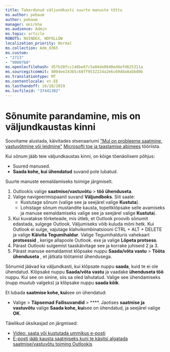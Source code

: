 ```yaml
---
title: Takerdunud väljundkasti suurte manuste tõttu
ms.author: pebaum
author: pebaum
manager: mnirkhe
ms.audience: Admin
ms.topic: article
ROBOTS: NOINDEX, NOFOLLOW
localization_priority: Normal
ms.collection: Adm_O365
ms.custom:
- "2713"
- "9000768"
ms.openlocfilehash: d5fb20fcc146be67c5a04de0640ed4efd625311a
ms.sourcegitcommit: 8004ee243b5c68ff9532224a2e6c69dda0abbd0b
ms.translationtype: MT
ms.contentlocale: et-EE
ms.lasthandoff: 10/10/2019
ms.locfileid: "37441302"
---
```

# <a name="fix-messages-that-are-stuck-in-the-outbox"></a>Sõnumite parandamine, mis on väljundkaustas kinni

Soovitame alustada, käivitades stsenaariumi ["Mul on probleeme saatmine, vastuvõtmine või leidmine"](https://aka.ms/SaRA-OutlookSendReceive) [Microsofti toe ja taastamise abimees](https://diagnostics.office.com/#/) tööriista.

Kui sõnum jääb teie väljundkaustas kinni, on kõige tõenäolisem põhjus:
- Suured manused.
- **Saada kohe, kui ühendatud** suvand pole lubatud.

Suurte manuste eemaldamiseks toimige järgmiselt. 

1. Outlookis valige **saatmise/vastuvõtu** > **töö ühenduseta**. 
2. Valige navigeerimispaanil suvand **Väljundboks**. Siit saate: 
    - Kustutage sõnum (valige see ja seejärel valige **Kustuta**).
    - Lohistage sõnum mustandite kausta, topeltklõpsake selle avamiseks ja manuse eemaldamiseks valige see ja seejärel valige **Kustuta**).
3. Kui kuvatakse tõrketeade, mis ütleb, et Outlook proovib sõnumit edastada, sulgege Outlook. Väljumiseks võib kuluda mõni hetk. Kui Outlook ei sulge, vajutage klahvikombinatsiooni CTRL + ALT + DELETE ja valige **Käivita Tegumihaldur**. Valige Tegumihalduris vahekaart **protsessid** , kerige allapoole Outlook. exe ja valige **Lõpeta protsess**.
4. Pärast Outlooki sulgemist taaskäivitage see ja korrake juhiseid 2 ja 3. 
5. Pärast manuse eemaldamist klõpsake nuppu **Saada/võta vastu** > **Tööta ühenduseta** , et jätkata töötamist ühendusega. 

Sõnumid jäävad ka väljundkasti, kui klõpsate nuppu **saada**, kuid te ei ole ühendatud. Klõpsake nuppu **Saada/võta vastu** ja vaadake **ühenduseta töö** nuppu. Kui see on sinine, siis sa oled lahutatud. Valige see ühendamiseks (nupp muutub valgeks) ja klõpsake nuppu **saada kõik**.
 
Et lubada **saatmise kohe, kui**see on ühendatud:
 
- Valige >  **Täpsemad** **Failisuvandid** > ****.
Jaotises **saatmise ja vastuvõtu** valige **Saada kohe, kui**see on ühendatud, ja seejärel valige **OK**.
 
Täielikud üksikasjad on järgmised:
- [Video: saata või kustutada ummikus e-posti](https://support.office.com/article/Video-Send-or-delete-an-email-stuck-in-your-outbox-26d5d34a-4e5f-444a-a9e8-44db04a94dec) 
- [E-posti jääb kausta saatmiseks kuni te käsitsi algatada saatmise/vastuvõtu toiming Outlookis](https://support.microsoft.com/help/2797572/email-stays-in-the-outbox-folder-until-you-manually-initiate-a-send-re)
